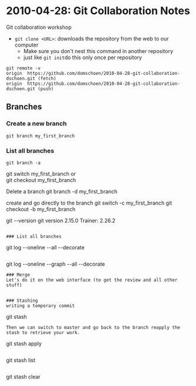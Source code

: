# 2010-04-28: Git Collaboration Notes
Git collaboration workshop

- `git clone <URL>`: downloads the repository from the web to our computer
    - Make sure you don't nest this command in another repository
    - just like `git init`do this only once per repository

```    
git remote -v
origin	https://github.com/domschoen/2010-04-28-git-collaboration-dschoen.git (fetch)
origin	https://github.com/domschoen/2010-04-28-git-collaboration-dschoen.git (push)
```

## Branches
### Create a new branch
``` 
git branch my_first_branch
``` 
### List all branches
``` 
git branch -a    
``` 
git switch my_first_branch
or  
git checkout my_first_branch

Delete a branch
git branch -d my_first_branch

create and go directly to the branch
git switch -c my_first_branch
git checkout -b my_first_branch

git --version
git version 2.15.0
Trainer: 2.26.2 
```

### List all branches
```
git log --oneline --all --decorate
``` 
```
git log --oneline --graph --all --decorate
```
### Merge
Let's do it on the web interface (to get the review and all other stuff)


### Stashing
writing a temporary commit
```
git stash
```
Then we can switch to master and go back to the branch reapply the stash to retrieve your work.
```
git stash apply
```
```
git stash list
```
```
git stash clear
```

